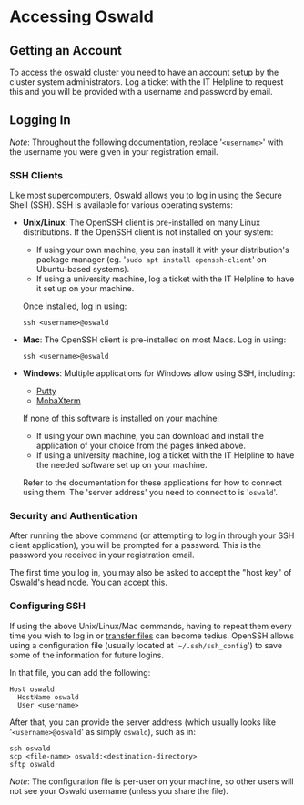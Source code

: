 # Accessing Oswald

## Getting an Account

To access the oswald cluster you need to have an account setup by the cluster system administrators. Log a ticket with the IT Helpline to request this and you will be provided with a username and password by email.

## Logging In

*Note*: Throughout the following documentation, replace '`<username>`' with the username you were given in your registration email.

### SSH Clients

Like most supercomputers, Oswald allows you to log in using the Secure Shell (SSH). SSH is available for various operating systems:

- **Unix/Linux**: The OpenSSH client is pre-installed on many Linux distributions. If the OpenSSH client is not installed on your system:
    - If using your own machine, you can install it with your distribution's package manager (eg. '`sudo apt install openssh-client`' on Ubuntu-based systems).
    - If using a university machine, log a ticket with the IT Helpline to have it set up on your machine.

    Once installed, log in using:
    ```
    ssh <username>@oswald
    ```

- **Mac**: The OpenSSH client is pre-installed on most Macs. Log in using:
    ```
    ssh <username>@oswald
    ```

- **Windows**: Multiple applications for Windows allow using SSH, including:
    - [Putty](https://www.chiark.greenend.org.uk/~sgtatham/putty)
    - [MobaXterm](https://mobaxterm.mobatek.net)

    If none of this software is installed on your machine:
    
    - If using your own machine, you can download and install the application of your choice from the pages linked above.
    - If using a university machine, log a ticket with the IT Helpline to have the needed software set up on your machine.

    Refer to the documentation for these applications for how to connect using them. The 'server address' you need to connect to is '`oswald`'.

### Security and Authentication

After running the above command (or attempting to log in through your SSH client application), you will be prompted for a password. This is the password you received in your registration email.

The first time you log in, you may also be asked to accept the "host key" of Oswald's head node. You can accept this.

### Configuring SSH

If using the above Unix/Linux/Mac commands, having to repeat them every time you wish to log in or [transfer files](quickstart/storage-and-filesystems) can become tedius. OpenSSH allows using a configuration file (usually located at '`~/.ssh/ssh_config`') to save some of the information for future logins.

In that file, you can add the following:
```
Host oswald
  HostName oswald
  User <username>
```

After that, you can provide the server address (which usually looks like '`<username>@oswald`' as simply `oswald`), such as in:
```
ssh oswald
scp <file-name> oswald:<destination-directory>
sftp oswald
```

*Note*: The configuration file is per-user on your machine, so other users will not see your Oswald username (unless you share the file).
